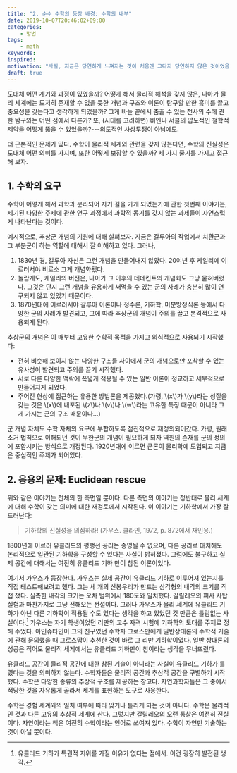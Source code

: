 ```yaml
---
title: "2. 순수 수학의 등장 배경: 수학의 내부"
date: 2019-10-07T20:46:02+09:00
categories:
    - 방법
tags:
    - math
keywords:
inspired:
motivation: "사실, 지금은 당연하게 느껴지는 것이 처음엔 그다지 당연하지 않은 것이었음을 이해하기는 어렵다. 그래서 수학의 경우엔 일반적으로 지식의 확실성이라는 문제로만 접근된다. 그러나: 지식이 경험 세계와의 관련을 끊어버리는 과정은 그 자체로 엄청난 사고의 전환이 아닐까?"
draft: true
---
```


도대체 어떤 계기와 과정이 있었을까?
어떻게 해서 물리적 해석을 갖지 않은, 나아가 물리 세계에는 도저히 존재할 수 없을 듯한 개념과 구조와 이론이 탐구할 만한 흥미를 끌고 중요성을 갖는다고 생각하게 되었을까?
그게 바늘 끝에서 춤출 수 있는 천사의 수에 관한 탐구와는 어떤 점에서 다른가? 또, (시대를 고려하면) 비엔나 서클의 압도적인 철학적 제약을 어떻게 뚫을 수 있었을까?---의도적인 사상투쟁이 아님에도.

더 근본적인 문제가 있다.
수학이 물리적 세계와 관련을 갖지 않는다면, 수학의 진실성은 도대체 어떤 의미를 가지며, 또한 어떻게 보장할 수 있을까?
세 가지 줄기를 가지고 접근해 보자.

## 1. 수학의 요구

수학이 어떻게 해서 과학과 분리되어 자기 길을 가게 되었는가에 관한 첫번째 이야기는,
제기된 다양한 주제에 관한 연구 과정에서 과학적 동기를 갖지 않는 과제들이 자연스럽게 나타난다는 것이다.

예시적으로, 추상군 개념의 기원에 대해 살펴보자.
지금은 갈루아의 작업에서 치환군과 그 부분군이 하는 역할에 대해서 잘 이해하고 있다. 그러나,

1. 1830년 경, 갈루아 자신은 그런 개념을 만들어내지 않았다. 20여년 후 케일리에 이르러서야 비로소 그게 개념화됐다.
2. 놀랍게도, 케일리의 버전은, 나아가 그 이후의 데데킨트의 개념화도 그냥 묻혀버렸다. 그것은 단지 그런 개념을 유용하게 써먹을 수 있는 군의 사례가 충분히 많이 연구되지 않고 있었기 때문이다.
3. 1870년대에 이르러서야 갈루아 이론이나 정수론, 기하학, 미분방정식론 등에서 다양한 군의 사례가 발견되고, 그에 따라 추상군의 개념이 주의를 끌고 본격적으로 사용되게 된다.

추상군의 개념은 이 때부터 고유한 수학적 목적을 가지고 의식적으로 사용되기 시작했다:

- 전혀 비슷해 보이지 않는 다양한 구조들 사이에서 군의 개념으로만 포착할 수 있는 유사성이 발견되고 주의를 끌기 시작했다.
- 서로 다른 다양한 맥락에 폭넓게 적용될 수 있는 일반 이론이 정교하고 세부적으로 만들어지게 되었다.
- 주어진 현상에 접근하는 유용한 방법론을 제공했다.(가령, \\(x\\)가 \\(y\\)라는 성질을 갖는 것은 \\(x\\)에 내포된 \\(z\\)나 \\(v\\)나 \\(w\\)라는 고유한 특징 때문이 아니라 그게 가지는 군의 구조 때문이다...)

군 개념 자체도 수학 자체의 요구에 부합하도록 점진적으로 재정의되어갔다.
가령, 원래 소거 법칙으로 이해되던 것이 무한군의 개념이 필요하게 되자 역원의 존재를 군의 정의에 포함시키는 방식으로 개정된다.
1920년대에 이르면 군론이 물리학에 도입되고 지금은 중심적인 주제가 되어있다.

## 2. 응용의 문제: Euclidean rescue

위와 같은 이야기는 전체의 한 측면일 뿐이다.
다른 측면의 이야기는 정반대로 물리 세계에 대해 수학이 갖는 의미에 대한 재검토에서 시작된다.
이 이야기는 기하학에서 가장 잘 드러난다:

>기하학의 진실성을 의심하라! (가우스. 클라인, 1972, p. 872에서 재인용.)

1800년에 이르러 유클리드의 평행선 공리는 증명될 수 없으며, 다른 공리로 대치해도 논리적으로 일관된 기하학을 구성할 수 있다는 사실이 밝혀졌다. 그럼에도 불구하고 실제 공간에 대해서는 여전히 유클리드 기하 만이 참된 이론이었다.

여기서 가우스가 등장한다.
가우스는 실제 공간이 유클리드 기하로 이루어져 있는지를 직접 테스트해보려고 했다.
그는 세 개의 산봉우리가 만드는 삼각형의 내각의 크기를 직접 쟀다.
실측한 내각의 크기는 오차 범위에서 180도와 일치했다.
갈릴레오의 피사 사탑 실험과 마찬가지로 그냥 전해오는 전설이다.
그러나 가우스가 물리 세계에 유클리드 기하가 아닌 다른 기하학이 적용될 수도 있다는 생각을 하고 있었던 것 만큼은 틀림없는 사실이다.[^6]
가우스는 자기 학생이었던 리만의 교수 자격 시험에 기하학의 토대를 주제로 정해 주었다.
아인슈타인이 그의 친구였던 수학자 그로스만에게 일반상대론의 수학적 기술에 관해 문의했을 때 그로스맘이 추천한 것이 바로 그 리만 기하학이었다.
일반 상대론의 성공은 적어도 물리적 세게에서는 유클리드 기하만이 참이라는 생각을 무너뜨렸다.

[^6]: 유클리드 기하가 특권적 지위를 가질 이유가 없다는 점에서. 이건 굉장히 발전된 생각.

유클리드 공간이 물리적 공간에 대한 참된 기술이 아니라는 사실이 유클리드 기하가 틀렸다는 것을 의미하지 않는다.
수학자들은 물리적 공간과 추상적 공간을 구별하기 시작했다.
수학은 다양한 종류의 추상적 구조를 제공하는 창고다.
자연과학자들은 그 중에서 적당한 것을 자유롭게 골라서 세계를 표현하는 도구로 사용한다.

수학은 경험 세계와의 일치 여부에 따라 맞거나 틀리게 돠는 것이 아니다.
수학은 물리적인 것과 다른 고유의 추상적 세계에 산다.
그렇지만 갈릴레오의 오랜 통찰은 여전히 진실이다. 자연이라는 책은 여전히 수학이라는 언어로 쓰여져 있다.
수학이 자연만 기술하는 것이 아닐 뿐이다.
